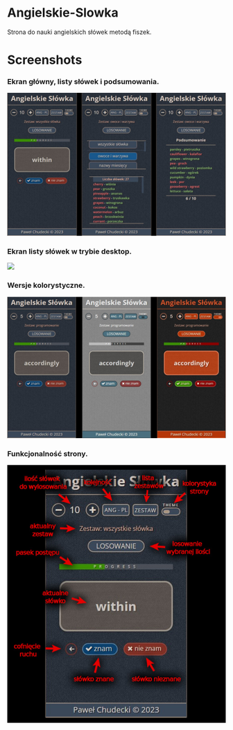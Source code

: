# Angielskie-Slowka
Strona do nauki angielskich słówek metodą fiszek.

# Screenshots
### Ekran główny, listy słówek i podsumowania.
![](screens/screen-mobile.jpg)

### Ekran listy słówek w trybie desktop.
![](screens/lista-zestawów-desktop.jpeg)

### Wersje kolorystyczne.
![](screens/kolorystyka.jpg)

### Funkcjonalność strony.
![](screens/opis.jpg)
